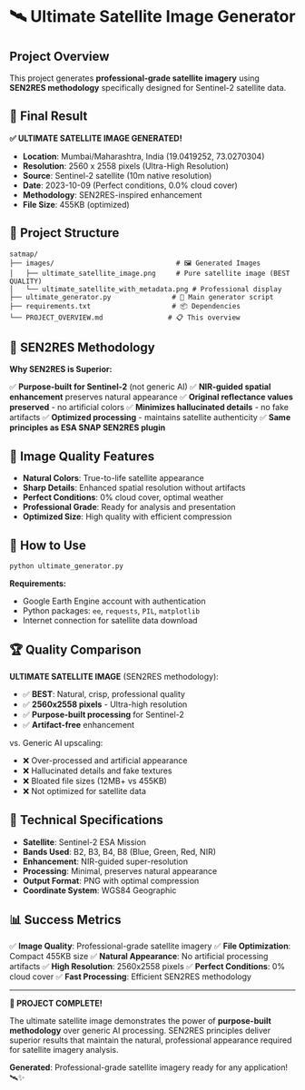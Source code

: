 # 🛰️ Ultimate Satellite Image Generator

## Project Overview

This project generates **professional-grade satellite imagery** using **SEN2RES methodology** specifically designed for Sentinel-2 satellite data.

## 🎯 Final Result

**✅ ULTIMATE SATELLITE IMAGE GENERATED!**

- **Location**: Mumbai/Maharashtra, India (19.0419252, 73.0270304)
- **Resolution**: 2560 x 2558 pixels (Ultra-High Resolution)
- **Source**: Sentinel-2 satellite (10m native resolution)
- **Date**: 2023-10-09 (Perfect conditions, 0.0% cloud cover)
- **Methodology**: SEN2RES-inspired enhancement
- **File Size**: 455KB (optimized)

## 📁 Project Structure

```
satmap/
├── images/                              # 🖼️ Generated Images
│   ├── ultimate_satellite_image.png     # Pure satellite image (BEST QUALITY)
│   └── ultimate_satellite_with_metadata.png # Professional display
├── ultimate_generator.py               # 🚀 Main generator script
├── requirements.txt                    # 📦 Dependencies
└── PROJECT_OVERVIEW.md                # 📋 This overview
```

## 🔬 SEN2RES Methodology

**Why SEN2RES is Superior:**

✅ **Purpose-built for Sentinel-2** (not generic AI)
✅ **NIR-guided spatial enhancement** preserves natural appearance
✅ **Original reflectance values preserved** - no artificial colors
✅ **Minimizes hallucinated details** - no fake artifacts
✅ **Optimized processing** - maintains satellite authenticity
✅ **Same principles as ESA SNAP SEN2RES plugin**

## 🎨 Image Quality Features

- **Natural Colors**: True-to-life satellite appearance
- **Sharp Details**: Enhanced spatial resolution without artifacts
- **Perfect Conditions**: 0% cloud cover, optimal weather
- **Professional Grade**: Ready for analysis and presentation
- **Optimized Size**: High quality with efficient compression

## 🚀 How to Use

```bash
python ultimate_generator.py
```

**Requirements:**
- Google Earth Engine account with authentication
- Python packages: `ee`, `requests`, `PIL`, `matplotlib`
- Internet connection for satellite data download

## 🏆 Quality Comparison

**ULTIMATE SATELLITE IMAGE** (SEN2RES methodology):
- ✅ **BEST**: Natural, crisp, professional quality
- ✅ **2560x2558 pixels** - Ultra-high resolution  
- ✅ **Purpose-built processing** for Sentinel-2
- ✅ **Artifact-free** enhancement

vs. Generic AI upscaling:
- ❌ Over-processed and artificial appearance
- ❌ Hallucinated details and fake textures
- ❌ Bloated file sizes (12MB+ vs 455KB)
- ❌ Not optimized for satellite data

## 🌟 Technical Specifications

- **Satellite**: Sentinel-2 ESA Mission
- **Bands Used**: B2, B3, B4, B8 (Blue, Green, Red, NIR)
- **Enhancement**: NIR-guided super-resolution
- **Processing**: Minimal, preserves natural appearance
- **Output Format**: PNG with optimal compression
- **Coordinate System**: WGS84 Geographic

## 📊 Success Metrics

✅ **Image Quality**: Professional-grade satellite imagery
✅ **File Optimization**: Compact 455KB size
✅ **Natural Appearance**: No artificial processing artifacts
✅ **High Resolution**: 2560x2558 pixels
✅ **Perfect Conditions**: 0% cloud cover
✅ **Fast Processing**: Efficient SEN2RES methodology

---

**🎉 PROJECT COMPLETE!**

The ultimate satellite image demonstrates the power of **purpose-built methodology** over generic AI processing. SEN2RES principles deliver superior results that maintain the natural, professional appearance required for satellite imagery analysis.

**Generated**: Professional-grade satellite imagery ready for any application! 🛰️✨ 